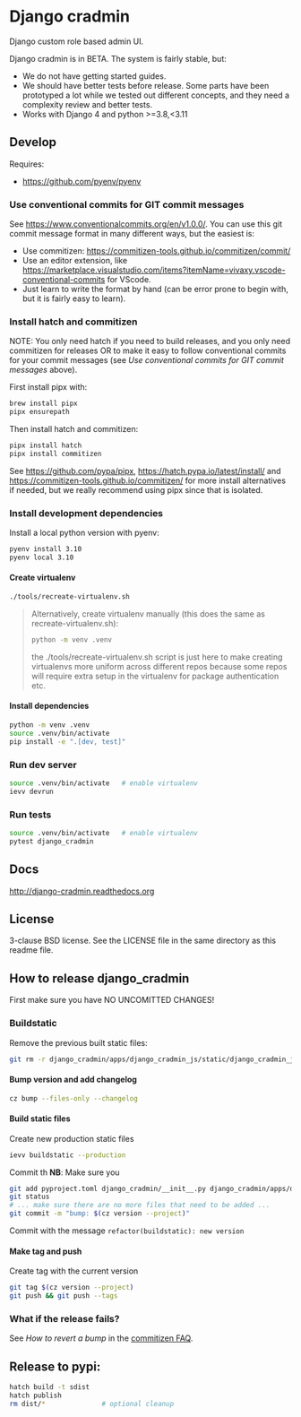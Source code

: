 # Django cradmin

Django custom role based admin UI.

Django cradmin is in BETA. The system is fairly stable, but:

- We do not have getting started guides.
- We should have better tests before release. Some parts have been prototyped
  a lot while we tested out different concepts, and they need a complexity
  review and better tests.
- Works with Django 4 and python >=3.8,<3.11

## Develop
Requires:
- https://github.com/pyenv/pyenv


### Use conventional commits for GIT commit messages
See https://www.conventionalcommits.org/en/v1.0.0/.
You can use this git commit message format in many different ways, but the easiest is:

- Use commitizen: https://commitizen-tools.github.io/commitizen/commit/
- Use an editor extension, like https://marketplace.visualstudio.com/items?itemName=vivaxy.vscode-conventional-commits for VScode.
- Just learn to write the format by hand (can be error prone to begin with, but it is fairly easy to learn).


### Install hatch and commitizen
NOTE: You only need hatch if you need to build releases, and you
only need commitizen for releases OR to make it easy to follow
conventional commits for your commit messages
(see _Use conventional commits for GIT commit messages_ above).

First install pipx with:
```bash
brew install pipx
pipx ensurepath
```

Then install hatch and commitizen:
```bash
pipx install hatch 
pipx install commitizen
```

See https://github.com/pypa/pipx, https://hatch.pypa.io/latest/install/
and https://commitizen-tools.github.io/commitizen/ for more install alternatives if
needed, but we really recommend using pipx since that is isolated.


### Install development dependencies

Install a local python version with pyenv:
```bash
pyenv install 3.10
pyenv local 3.10
```

#### Create virtualenv
```bash
./tools/recreate-virtualenv.sh
```

> Alternatively, create virtualenv manually (this does the same as recreate-virtualenv.sh):
> ```bash
> python -m venv .venv
> ```
> the ./tools/recreate-virtualenv.sh script is just here to make creating virtualenvs more uniform
> across different repos because some repos will require extra setup in the virtualenv
> for package authentication etc.

#### Install dependencies
```bash
python -m venv .venv
source .venv/bin/activate
pip install -e ".[dev, test]"
```

### Run dev server
```bash
source .venv/bin/activate   # enable virtualenv
ievv devrun
```

### Run tests
```bash
source .venv/bin/activate   # enable virtualenv
pytest django_cradmin
```


## Docs
http://django-cradmin.readthedocs.org


## License
3-clause BSD license. See the LICENSE file in the same directory as this readme file.


## How to release django_cradmin
First make sure you have NO UNCOMITTED CHANGES!

### Buildstatic
Remove the previous built static files:
```bash
git rm -r django_cradmin/apps/django_cradmin_js/static/django_cradmin_js/ django_cradmin/apps/django_cradmin_styles/static/django_cradmin_styles/
```

#### Bump version and add changelog
```bash
cz bump --files-only --changelog
```

#### Build static files
Create new production static files
```bash
ievv buildstatic --production
```

Commit th
__NB__: Make sure you 
```bash
git add pyproject.toml django_cradmin/__init__.py django_cradmin/apps/django_cradmin_js/static/django_cradmin_js/ django_cradmin/apps/django_cradmin_styles/static/django_cradmin_styles/
git status
# ... make sure there are no more files that need to be added ...
git commit -m "bump: $(cz version --project)"
```

Commit with the message `refactor(buildstatic): new version`

#### Make tag and push
Create tag with the current version
```bash
git tag $(cz version --project)
git push && git push --tags
```

### What if the release fails?
See _How to revert a bump_ in the [commitizen FAQ](https://commitizen-tools.github.io/commitizen/faq/#how-to-revert-a-bump).

## Release to pypi:
```bash
hatch build -t sdist
hatch publish
rm dist/*              # optional cleanup
```
